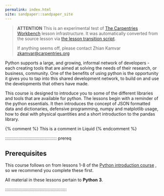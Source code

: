 ```yaml
---
permalink: index.html
site: sandpaper::sandpaper_site
---
```


> **ATTENTION** This is an experimental test of [The Carpentries Workbench](https://carpentries.github.io/workbench) lesson infrastructure.
> It was automatically converted from the source lesson via [the lesson transition script](https://github.com/carpentries/lesson-transition/).
> 
> If anything seems off, please contact Zhian Kamvar [zkamvar@carpentries.org](mailto:zkamvar@carpentries.org)

Python supports a large, and growing, informal network of developers - each creating tools that are aimed at solving the needs of their research, or business, community. One of the benefits of using python is the opportunity it gives you to tap into this shared development network, to build on and use the developments that others have made.

This course is designed to introduce you to some of the different libraries and tools that are available for python. The lessons begin with a reminder of the python essentials. It then introduces the concept of JSON formatted data and dictionaries, defensive programming, numpy and matplotlib usage, how to deal with physical quantities and a short introduction to the pandas library.

<!-- this is an html comment -->

{% comment %} This is a comment in Liquid {% endcomment %}

::::::::::::::::::::::::::::::::::::::::::  prereq

## Prerequisites

This course follows on from lessons 1-8 of the
[Python introduction course](https://swcarpentry.github.io/python-novice-inflammation/)
, so we recommend you complete these first.

All material in these lessons pertain to **Python** **3**.


::::::::::::::::::::::::::::::::::::::::::::::::::




